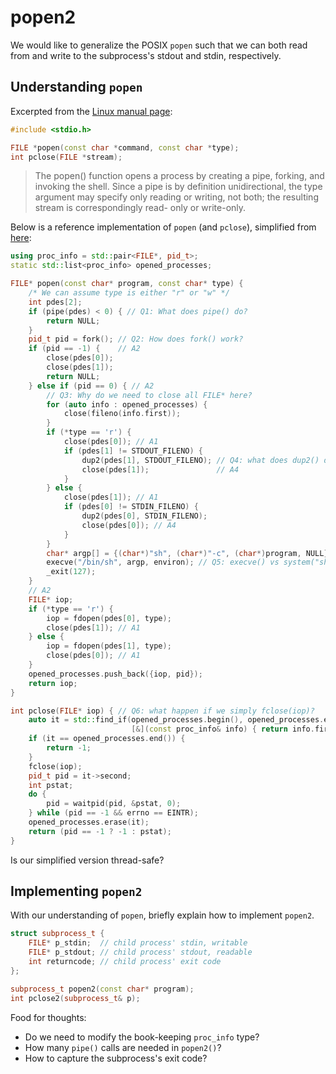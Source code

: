# popen2

We would like to generalize the POSIX `popen` such that
we can both read from and write to the subprocess's stdout and stdin, respectively.

## Understanding `popen`

Excerpted from the [Linux manual page](https://man7.org/linux/man-pages/man3/popen.3.html):

```cpp
#include <stdio.h>

FILE *popen(const char *command, const char *type);
int pclose(FILE *stream);
```
> The popen() function opens a process by creating a pipe, forking,
       and invoking the shell.  Since a pipe is by definition
       unidirectional, the type argument may specify only reading or
       writing, not both; the resulting stream is correspondingly read-
       only or write-only.

Below is a reference implementation of `popen` (and `pclose`), simplified from [here](https://android.googlesource.com/platform/bionic/+/3884bfe9661955543ce203c60f9225bbdf33f6bb/libc/unistd/popen.c):

```cpp
using proc_info = std::pair<FILE*, pid_t>;
static std::list<proc_info> opened_processes;

FILE* popen(const char* program, const char* type) {
    /* We can assume type is either "r" or "w" */
    int pdes[2];
    if (pipe(pdes) < 0) { // Q1: What does pipe() do?
        return NULL;
    }
    pid_t pid = fork(); // Q2: How does fork() work?
    if (pid == -1) {    // A2
        close(pdes[0]);
        close(pdes[1]);
        return NULL;
    } else if (pid == 0) { // A2
        // Q3: Why do we need to close all FILE* here?
        for (auto info : opened_processes) {
            close(fileno(info.first));
        }
        if (*type == 'r') {
            close(pdes[0]); // A1
            if (pdes[1] != STDOUT_FILENO) {
                dup2(pdes[1], STDOUT_FILENO); // Q4: what does dup2() do?
                close(pdes[1]);               // A4
            }
        } else {
            close(pdes[1]); // A1
            if (pdes[0] != STDIN_FILENO) {
                dup2(pdes[0], STDIN_FILENO);
                close(pdes[0]); // A4
            }
        }
        char* argp[] = {(char*)"sh", (char*)"-c", (char*)program, NULL};
        execve("/bin/sh", argp, environ); // Q5: execve() vs system("sh -c {program}")
        _exit(127);
    }
    // A2
    FILE* iop;
    if (*type == 'r') {
        iop = fdopen(pdes[0], type);
        close(pdes[1]); // A1
    } else {
        iop = fdopen(pdes[1], type);
        close(pdes[0]); // A1
    }
    opened_processes.push_back({iop, pid});
    return iop;
}

int pclose(FILE* iop) { // Q6: what happen if we simply fclose(iop)?
    auto it = std::find_if(opened_processes.begin(), opened_processes.end(),
                           [&](const proc_info& info) { return info.first == iop; });
    if (it == opened_processes.end()) {
        return -1;
    }
    fclose(iop);
    pid_t pid = it->second;
    int pstat;
    do {
        pid = waitpid(pid, &pstat, 0);
    } while (pid == -1 && errno == EINTR);
    opened_processes.erase(it);
    return (pid == -1 ? -1 : pstat);
}
```

Is our simplified version thread-safe?

## Implementing `popen2`

With our understanding of `popen`, briefly explain how to implement `popen2`.

```cpp
struct subprocess_t {
    FILE* p_stdin;  // child process' stdin, writable
    FILE* p_stdout; // child process' stdout, readable
    int returncode; // child process' exit code
};

subprocess_t popen2(const char* program);
int pclose2(subprocess_t& p);
```

Food for thoughts:

- Do we need to modify the book-keeping `proc_info` type?
- How many `pipe()` calls are needed in `popen2()`?
- How to capture the subprocess's exit code?
